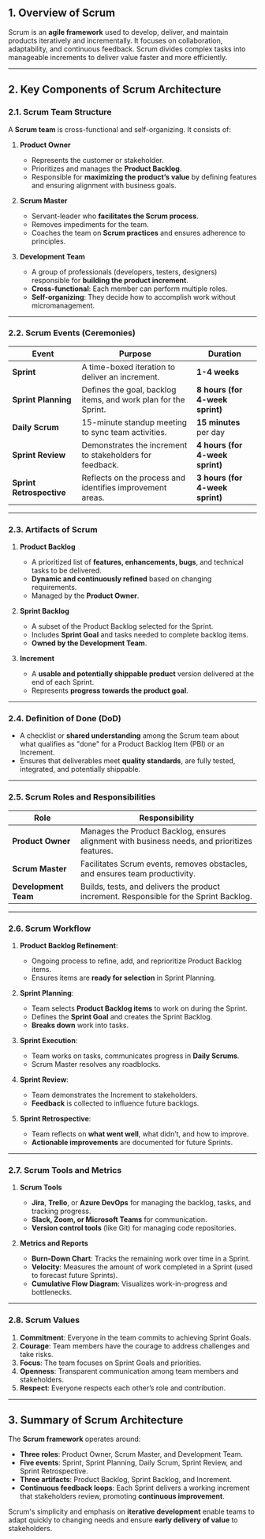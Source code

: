 ## **1. Overview of Scrum**
Scrum is an **agile framework** used to develop, deliver, and maintain products iteratively and incrementally. It focuses on collaboration, adaptability, and continuous feedback. Scrum divides complex tasks into manageable increments to deliver value faster and more efficiently.

---

## **2. Key Components of Scrum Architecture**

### 2.1. **Scrum Team Structure**
A **Scrum team** is cross-functional and self-organizing. It consists of:
1. **Product Owner**  
   - Represents the customer or stakeholder.  
   - Prioritizes and manages the **Product Backlog**.  
   - Responsible for **maximizing the product’s value** by defining features and ensuring alignment with business goals.

2. **Scrum Master**  
   - Servant-leader who **facilitates the Scrum process**.  
   - Removes impediments for the team.  
   - Coaches the team on **Scrum practices** and ensures adherence to principles.

3. **Development Team**  
   - A group of professionals (developers, testers, designers) responsible for **building the product increment**.  
   - **Cross-functional**: Each member can perform multiple roles.  
   - **Self-organizing**: They decide how to accomplish work without micromanagement.

---

### 2.2. **Scrum Events (Ceremonies)**

| **Event**                | **Purpose**                                               | **Duration**                |
|--------------------------|-----------------------------------------------------------|-----------------------------|
| **Sprint**               | A time-boxed iteration to deliver an increment.            | **1-4 weeks**               |
| **Sprint Planning**      | Defines the goal, backlog items, and work plan for the Sprint. | **8 hours (for 4-week sprint)** |
| **Daily Scrum**          | 15-minute standup meeting to sync team activities.         | **15 minutes** per day      |
| **Sprint Review**        | Demonstrates the increment to stakeholders for feedback.   | **4 hours (for 4-week sprint)** |
| **Sprint Retrospective** | Reflects on the process and identifies improvement areas.  | **3 hours (for 4-week sprint)** |

---

### 2.3. **Artifacts of Scrum**

1. **Product Backlog**  
   - A prioritized list of **features, enhancements, bugs**, and technical tasks to be delivered.
   - **Dynamic and continuously refined** based on changing requirements.
   - Managed by the **Product Owner**.

2. **Sprint Backlog**  
   - A subset of the Product Backlog selected for the Sprint.
   - Includes **Sprint Goal** and tasks needed to complete backlog items.
   - **Owned by the Development Team**.

3. **Increment**  
   - A **usable and potentially shippable product** version delivered at the end of each Sprint.
   - Represents **progress towards the product goal**.

---

### 2.4. **Definition of Done (DoD)**
- A checklist or **shared understanding** among the Scrum team about what qualifies as "done" for a Product Backlog Item (PBI) or an Increment.  
- Ensures that deliverables meet **quality standards**, are fully tested, integrated, and potentially shippable.

---

### 2.5. **Scrum Roles and Responsibilities**

| **Role**           | **Responsibility**                                              |
|--------------------|-----------------------------------------------------------------|
| **Product Owner**  | Manages the Product Backlog, ensures alignment with business needs, and prioritizes features. |
| **Scrum Master**   | Facilitates Scrum events, removes obstacles, and ensures team productivity. |
| **Development Team** | Builds, tests, and delivers the product increment. Responsible for the Sprint Backlog. |

---

### 2.6. **Scrum Workflow**

1. **Product Backlog Refinement**:  
   - Ongoing process to refine, add, and reprioritize Product Backlog items.
   - Ensures items are **ready for selection** in Sprint Planning.

2. **Sprint Planning**:  
   - Team selects **Product Backlog items** to work on during the Sprint.
   - Defines the **Sprint Goal** and creates the Sprint Backlog.
   - **Breaks down** work into tasks.

3. **Sprint Execution**:  
   - Team works on tasks, communicates progress in **Daily Scrums**.
   - Scrum Master resolves any roadblocks.

4. **Sprint Review**:  
   - Team demonstrates the Increment to stakeholders.
   - **Feedback** is collected to influence future backlogs.

5. **Sprint Retrospective**:  
   - Team reflects on **what went well**, what didn’t, and how to improve.
   - **Actionable improvements** are documented for future Sprints.

---

### 2.7. **Scrum Tools and Metrics**

1. **Scrum Tools**  
   - **Jira**, **Trello**, or **Azure DevOps** for managing the backlog, tasks, and tracking progress.
   - **Slack, Zoom, or Microsoft Teams** for communication.
   - **Version control tools** (like Git) for managing code repositories.

2. **Metrics and Reports**  
   - **Burn-Down Chart**: Tracks the remaining work over time in a Sprint.
   - **Velocity**: Measures the amount of work completed in a Sprint (used to forecast future Sprints).
   - **Cumulative Flow Diagram**: Visualizes work-in-progress and bottlenecks.

---

### 2.8. **Scrum Values**

1. **Commitment**: Everyone in the team commits to achieving Sprint Goals.
2. **Courage**: Team members have the courage to address challenges and take risks.
3. **Focus**: The team focuses on Sprint Goals and priorities.
4. **Openness**: Transparent communication among team members and stakeholders.
5. **Respect**: Everyone respects each other’s role and contribution.

---

## **3. Summary of Scrum Architecture**

The **Scrum framework** operates around:
- **Three roles**: Product Owner, Scrum Master, and Development Team.
- **Five events**: Sprint, Sprint Planning, Daily Scrum, Sprint Review, and Sprint Retrospective.
- **Three artifacts**: Product Backlog, Sprint Backlog, and Increment.
- **Continuous feedback loops**: Each Sprint delivers a working increment that stakeholders review, promoting **continuous improvement**.

Scrum's simplicity and emphasis on **iterative development** enable teams to adapt quickly to changing needs and ensure **early delivery of value** to stakeholders.